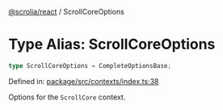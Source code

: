 [@scrolia/react](../README.md) / ScrollCoreOptions

# Type Alias: ScrollCoreOptions

```ts
type ScrollCoreOptions = CompleteOptionsBase;
```

Defined in: [package/src/contexts/index.ts:38](https://github.com/scrolia/react/blob/f82d22480164148d1894602bc5a018480f1727a2/package/src/contexts/index.ts#L38)

Options for the `ScrollCore` context.
